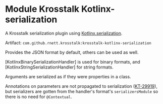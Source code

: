 # Module Krosstalk Kotlinx-serialization

A Krosstalk serialization plugin using [Kotlinx.serialization](https://github.com/Kotlin/kotlinx.serialization).

Artifact: `com.github.rnett.krosstalk:krosstalk-kotlinx-serialization`

Provides the JSON format by default, others can be used as well.

[KotlinxBinarySerializationHandler] is used for binary formats, and [KotlinxStringSerializationHandler] for string
formats.

Arguments are serialized as if they were properties in a class.

Annotations on parameters are not propagated to serialization ([KT-29919](https://youtrack.jetbrains.com/issue/KT-29919)),
but serializers are gotten from the handler's format's `serializersModule` so there is no need for `@Contextual`.